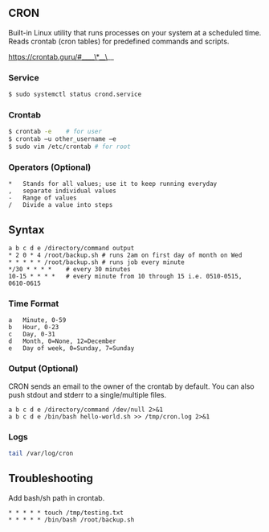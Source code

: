 ## CRON

Built-in Linux utility that runs processes on your system at a scheduled time. Reads crontab (cron tables) for predefined commands and scripts.

https://crontab.guru/#____\*__\__

### Service

```bash
$ sudo systemctl status crond.service
```

### Crontab

```bash
$ crontab -e    # for user
$ crontab –u other_username –e
$ sudo vim /etc/crontab # for root
```

### Operators (Optional)

```
*   Stands for all values; use it to keep running everyday
,   separate individual values
-   Range of values
/   Divide a value into steps
```

## Syntax

```
a b c d e /directory/command output
* 2 0 * 4 /root/backup.sh # runs 2am on first day of month on Wed
* * * * * /root/backup.sh # runs job every minute
*/30 * * * *    # every 30 minutes
10-15 * * * *   # every minute from 10 through 15 i.e. 0510-0515, 0610-0615
```

### Time Format

```
a   Minute, 0-59
b   Hour, 0-23
c   Day, 0-31
d   Month, 0=None, 12=December
e   Day of week, 0=Sunday, 7=Sunday
```

### Output (Optional)

CRON sends an email to the owner of the crontab by default. You can also push stdout and stderr to a single/multiple files.

```
a b c d e /directory/command /dev/null 2>&1
a b c d e /bin/bash hello-world.sh >> /tmp/cron.log 2>&1
```

### Logs

```bash
tail /var/log/cron
```

## Troubleshooting

Add bash/sh path in crontab.

```
* * * * * touch /tmp/testing.txt
* * * * * /bin/bash /root/backup.sh
```
